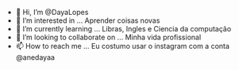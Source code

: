 - 👋 Hi, I’m @DayaLopes
- 👀 I’m interested in ... Aprender coisas novas    
- 🌱 I’m currently learning ... Libras, Ingles e  Ciencia da computação
- 💞️ I’m looking to collaborate on ... Minha vida profissional  
- 📫 How to reach me ... Eu costumo usar o instagram com a conta @anedayaa 

<!---
DayaLopes/DayaLopes is a ✨ special ✨ repository because its `README.md` (this file) appears on your GitHub profile.
You can click the Preview link to take a look at your changes.
--->
